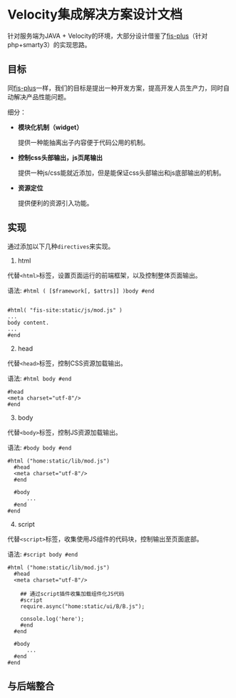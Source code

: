 Velocity集成解决方案设计文档
=========================

针对服务端为JAVA + Velocity的环境，大部分设计借鉴了[fis-plus](https://github.com/fex-team/fis-plus)（针对php+smarty3）的实现思路。

## 目标

同[fis-plus](https://github.com/fex-team/fis-plus)一样，我们的目标是提出一种开发方案，提高开发人员生产力，同时自动解决产品性能问题。

细分：

* **模块化机制（widget）**

  提供一种能抽离出子内容便于代码公用的机制。
* **控制css头部输出，js页尾输出**

  提供一种js/css能就近添加，但是能保证css头部输出和js底部输出的机制。
* **资源定位**

  提供便利的资源引入功能。

## 实现

通过添加以下几种`directives`来实现。

1. html

  代替`<html>`标签，设置页面运行的前端框架，以及控制整体页面输出。

  语法: `#html ( [$framework[, $attrs]] )body #end`

  ```velocity

  #html( "fis-site:static/js/mod.js" )
  ...
  body content.
  ...
  #end
  ```
2. head

  代替`<head>`标签，控制CSS资源加载输出。

  语法: `#html body #end`

  ```velocity
  #head
  <meta charset="utf-8"/>
  #end
  ```
3. body

  代替`<body>`标签，控制JS资源加载输出。

  语法: `#body body #end`

  ```velocity
  #html ("home:static/lib/mod.js")
    #head
    <meta charset="utf-8"/>
    #end

    #body
        ...
    #end
  #end
  ```
4. script

  代替`<script>`标签，收集使用JS组件的代码块，控制输出至页面底部。

  语法: `#script body #end`

  ```velocity
  #html ("home:static/lib/mod.js")
    #head
    <meta charset="utf-8"/>

      ## 通过script插件收集加载组件化JS代码
      #script
      require.async("home:static/ui/B/B.js");

      console.log('here');
      #end
    #end

    #body
        ...
    #end
  #end
  ```

## 与后端整合

